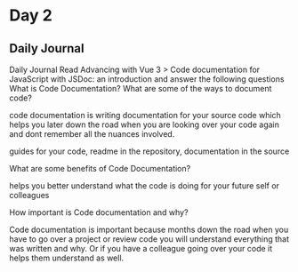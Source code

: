 # Day 2

## Daily Journal

Daily Journal
Read Advancing with Vue 3 > Code documentation for JavaScript with JSDoc: an introduction and answer the following questions
What is Code Documentation? What are some of the ways to document code?

code documentation is writing documentation for your source code which helps you later down the road when you are looking over your code again and dont remember all the nuances involved.

guides for your code, readme in the repository, documentation in the source

What are some benefits of Code Documentation?

helps you better understand what the code is doing for your future self or colleagues

How important is Code documentation and why?

Code documentation is important because months down the road when you have to go over a project or review code you will understand everything that was written and why. Or if you have a colleague going over your code it helps them understand as well.